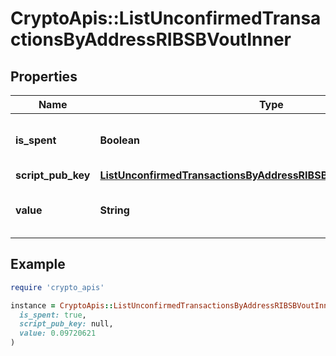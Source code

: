 # CryptoApis::ListUnconfirmedTransactionsByAddressRIBSBVoutInner

## Properties

| Name | Type | Description | Notes |
| ---- | ---- | ----------- | ----- |
| **is_spent** | **Boolean** | Defines whether the output is spent or not. |  |
| **script_pub_key** | [**ListUnconfirmedTransactionsByAddressRIBSBVoutInnerScriptPubKey**](ListUnconfirmedTransactionsByAddressRIBSBVoutInnerScriptPubKey.md) |  |  |
| **value** | **String** | Represents the sent/received amount. |  |

## Example

```ruby
require 'crypto_apis'

instance = CryptoApis::ListUnconfirmedTransactionsByAddressRIBSBVoutInner.new(
  is_spent: true,
  script_pub_key: null,
  value: 0.09720621
)
```

